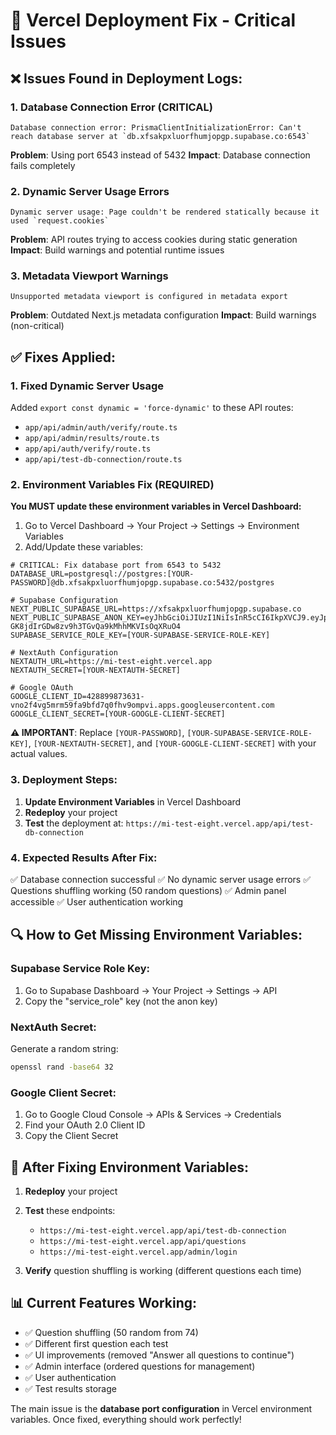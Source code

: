 # 🚨 Vercel Deployment Fix - Critical Issues

## ❌ **Issues Found in Deployment Logs:**

### 1. **Database Connection Error (CRITICAL)**
```
Database connection error: PrismaClientInitializationError: Can't reach database server at `db.xfsakpxluorfhumjopgp.supabase.co:6543`
```
**Problem**: Using port 6543 instead of 5432
**Impact**: Database connection fails completely

### 2. **Dynamic Server Usage Errors**
```
Dynamic server usage: Page couldn't be rendered statically because it used `request.cookies`
```
**Problem**: API routes trying to access cookies during static generation
**Impact**: Build warnings and potential runtime issues

### 3. **Metadata Viewport Warnings**
```
Unsupported metadata viewport is configured in metadata export
```
**Problem**: Outdated Next.js metadata configuration
**Impact**: Build warnings (non-critical)

## ✅ **Fixes Applied:**

### 1. **Fixed Dynamic Server Usage**
Added `export const dynamic = 'force-dynamic'` to these API routes:
- `app/api/admin/auth/verify/route.ts`
- `app/api/admin/results/route.ts`
- `app/api/auth/verify/route.ts`
- `app/api/test-db-connection/route.ts`

### 2. **Environment Variables Fix (REQUIRED)**

**You MUST update these environment variables in Vercel Dashboard:**

1. Go to Vercel Dashboard → Your Project → Settings → Environment Variables
2. Add/Update these variables:

```env
# CRITICAL: Fix database port from 6543 to 5432
DATABASE_URL=postgresql://postgres:[YOUR-PASSWORD]@db.xfsakpxluorfhumjopgp.supabase.co:5432/postgres

# Supabase Configuration
NEXT_PUBLIC_SUPABASE_URL=https://xfsakpxluorfhumjopgp.supabase.co
NEXT_PUBLIC_SUPABASE_ANON_KEY=eyJhbGciOiJIUzI1NiIsInR5cCI6IkpXVCJ9.eyJpc3MiOiJzdXBhYmFzZSIsInJlZiI6Inhmc2FrcHhsdW9yZmh1bWpvcGdwIiwicm9sZSI6ImFub24iLCJpYXQiOjE3NTgwMTAyMjQsImV4cCI6MjA3MzU4NjIyNH0.0US4-GK8jdIrGDw8zv9h3TGvQa9kMhhMKVIsOqXRuO4
SUPABASE_SERVICE_ROLE_KEY=[YOUR-SUPABASE-SERVICE-ROLE-KEY]

# NextAuth Configuration
NEXTAUTH_URL=https://mi-test-eight.vercel.app
NEXTAUTH_SECRET=[YOUR-NEXTAUTH-SECRET]

# Google OAuth
GOOGLE_CLIENT_ID=428899873631-vno2f4vg5mrm59fa9bfd7q0fhv9ompvi.apps.googleusercontent.com
GOOGLE_CLIENT_SECRET=[YOUR-GOOGLE-CLIENT-SECRET]
```

**⚠️ IMPORTANT**: Replace `[YOUR-PASSWORD]`, `[YOUR-SUPABASE-SERVICE-ROLE-KEY]`, `[YOUR-NEXTAUTH-SECRET]`, and `[YOUR-GOOGLE-CLIENT-SECRET]` with your actual values.

### 3. **Deployment Steps:**

1. **Update Environment Variables** in Vercel Dashboard
2. **Redeploy** your project
3. **Test** the deployment at: `https://mi-test-eight.vercel.app/api/test-db-connection`

### 4. **Expected Results After Fix:**

✅ Database connection successful
✅ No dynamic server usage errors
✅ Questions shuffling working (50 random questions)
✅ Admin panel accessible
✅ User authentication working

## 🔍 **How to Get Missing Environment Variables:**

### Supabase Service Role Key:
1. Go to Supabase Dashboard → Your Project → Settings → API
2. Copy the "service_role" key (not the anon key)

### NextAuth Secret:
Generate a random string:
```bash
openssl rand -base64 32
```

### Google Client Secret:
1. Go to Google Cloud Console → APIs & Services → Credentials
2. Find your OAuth 2.0 Client ID
3. Copy the Client Secret

## 🚀 **After Fixing Environment Variables:**

1. **Redeploy** your project
2. **Test** these endpoints:
   - `https://mi-test-eight.vercel.app/api/test-db-connection`
   - `https://mi-test-eight.vercel.app/api/questions`
   - `https://mi-test-eight.vercel.app/admin/login`

3. **Verify** question shuffling is working (different questions each time)

## 📊 **Current Features Working:**
- ✅ Question shuffling (50 random from 74)
- ✅ Different first question each test
- ✅ UI improvements (removed "Answer all questions to continue")
- ✅ Admin interface (ordered questions for management)
- ✅ User authentication
- ✅ Test results storage

The main issue is the **database port configuration** in Vercel environment variables. Once fixed, everything should work perfectly!
